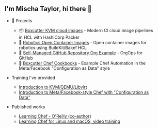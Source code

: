 ## I'm Mischa Taylor, hi there 👋

- 🌟 Projects
  - 📦 [Boxcutter KVM cloud images](https://github.com/boxcutter/kvm) - Modern CI cloud image pipelines in HCL with HashiCorp Packer
  - 🐋 [Robotics Open Container Images](https://github.com/boxcutter/oci) - Open container images for robotics using BuildKit/Bakef HCL
  - 👯 [Self-Managed GitHub Repository Org Example](https://github.com/boxcutter/pulumi-github-repository) - OrgOps for GitHub
  - 🧱 [Boxcutter Chef Cookbooks](https://github.com/boxcutter/boxcutter-chef-cookbooks) - Example Chef Automation in the Meta/Facebook "Configuration as Data" style

- Training I've provided
  - [Introduction to KVM/QEMU/Libvirt](https://taylorific.github.io/kvm-training/)
  - [Introduction to Meta/Facebook-style Chef with "Configuration as Data"](https://taylorific.github.io/chef-training/)

- Published works
  - [Learning Chef - O'Reilly (co-author)](https://learning.oreilly.com/library/view/learning-chef/9781491945087/)
  - [Learning Chef for Linux and macOS, video training](https://www.oreilly.com/library/view/learning-chef-for/9781491959442/)
